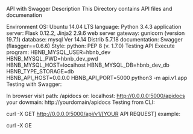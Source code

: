 API with Swagger
Description
This Directory contains API files and documenation

Environment
OS: Ubuntu 14.04 LTS
language: Python 3.4.3
application server: Flask 0.12.2, Jinja2 2.9.6
web server gateway: gunicorn (version 19.7.1)
database: mysql Ver 14.14 Distrib 5.7.18
documentation: Swagger (flasgger==0.6.6)
Style:
python: PEP 8 (v. 1.7.0)
Testing API
Execute program:
HBNB_MYSQL_USER=hbnb_dev HBNB_MYSQL_PWD=hbnb_dev_pwd \
HBNB_MYSQL_HOST=localhost HBNB_MYSQL_DB=hbnb_dev_db HBNB_TYPE_STORAGE=db \
HBNB_API_HOST=0.0.0.0 HBNB_API_PORT=5000 python3 -m api.v1.app
Testing with Swagger:

In browser visit path: /apidocs or:
localhost: http://0.0.0.0:5000/apidocs
your dowmain: http://yourdomain/apidocs
Testing from CLI:

curl -X GET http://0.0.0.0:5000/api/v1/[YOUR API REQUEST]
example:

curl -X GE
